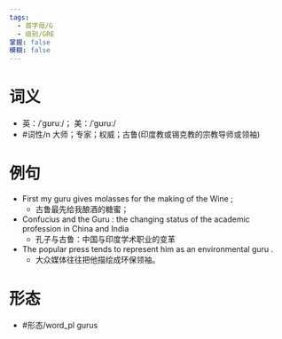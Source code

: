 ```yaml
---
tags:
  - 首字母/G
  - 级别/GRE
掌握: false
模糊: false
---
```

# 词义
- 英：/ˈɡʊruː/； 美：/ˈɡʊruː/
- #词性/n  大师；专家；权威；古鲁(印度教或锡克教的宗教导师或领袖)
# 例句
- First my guru gives molasses for the making of the Wine ;
	- 古鲁最先给我酿酒的糖蜜；
- Confucius and the Guru : the changing status of the academic profession in China and India
	- 孔子与古鲁：中国与印度学术职业的变革
- The popular press tends to represent him as an environmental guru .
	- 大众媒体往往把他描绘成环保领袖。
# 形态
- #形态/word_pl gurus
